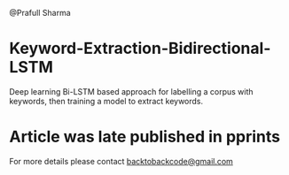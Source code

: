 @Prafull Sharma


# Keyword-Extraction-Bidirectional-LSTM
Deep learning Bi-LSTM based approach for labelling a corpus with keywords, then training a model to extract keywords.

# Article was late published in pprints  
For more details please contact backtobackcode@gmail.com
